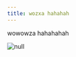 ```yaml
---
title: wozxa hahahah
---
```

wowowza hahahahah

![null](/docs/.vuepress/dist/screen-shot-2563-01-24-at-12.35.31.png)

